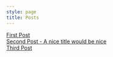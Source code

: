 ```yaml
---
style: page
title: Posts 
---
```

[First Post](https://FreesteamWGUI.github.io/blob/master/_postz/one.md)    
[Second Post - A nice title would be nice](_postz/two.md)    
[Third Post](_postz/three.md)    


